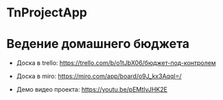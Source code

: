 # TnProjectApp
# Ведение домашнего бюджета
- Доска в trello: https://trello.com/b/o1tJbX06/бюджет-под-контролем

- Доска в miro: https://miro.com/app/board/o9J_kx3AqqI=/

- Демо видео проекта: https://youtu.be/pEMtlvJHK2E
